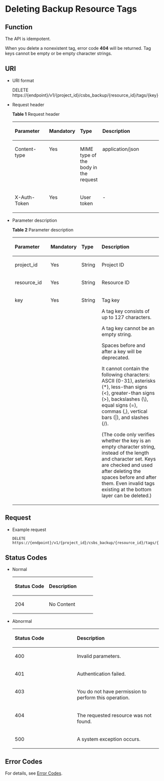 # Deleting Backup Resource Tags<a name="EN-US_TOPIC_0098635089"></a>

## Function<a name="section49623694"></a>

The API is idempotent.

When you delete a nonexistent tag, error code  **404**  will be returned. Tag keys cannot be empty or be empty character strings.

## URI<a name="section43960067"></a>

-   URI format

    DELETE https://\{endpoint\}/v1/\{project\_id\}/csbs\_backup/\{resource\_id\}/tags/\{key\}

-   Request header

    **Table  1**  Request header

    <a name="table44294601"></a>
    <table><thead align="left"><tr id="row43746220"><th class="cellrowborder" valign="top" width="25%" id="mcps1.2.5.1.1"><p id="p209623317216"><a name="p209623317216"></a><a name="p209623317216"></a>Parameter</p>
    </th>
    <th class="cellrowborder" valign="top" width="16%" id="mcps1.2.5.1.2"><p id="p15962193221"><a name="p15962193221"></a><a name="p15962193221"></a>Mandatory</p>
    </th>
    <th class="cellrowborder" valign="top" width="13%" id="mcps1.2.5.1.3"><p id="p99783315213"><a name="p99783315213"></a><a name="p99783315213"></a>Type</p>
    </th>
    <th class="cellrowborder" valign="top" width="46%" id="mcps1.2.5.1.4"><p id="p6978835213"><a name="p6978835213"></a><a name="p6978835213"></a>Description</p>
    </th>
    </tr>
    </thead>
    <tbody><tr id="row65816909"><td class="cellrowborder" valign="top" width="25%" headers="mcps1.2.5.1.1 "><p id="p29569442"><a name="p29569442"></a><a name="p29569442"></a>Content-type</p>
    </td>
    <td class="cellrowborder" valign="top" width="16%" headers="mcps1.2.5.1.2 "><p id="p1518215126512"><a name="p1518215126512"></a><a name="p1518215126512"></a>Yes</p>
    </td>
    <td class="cellrowborder" valign="top" width="13%" headers="mcps1.2.5.1.3 "><p id="p46314624"><a name="p46314624"></a><a name="p46314624"></a>MIME type of the body in the request</p>
    </td>
    <td class="cellrowborder" valign="top" width="46%" headers="mcps1.2.5.1.4 "><p id="p1313012"><a name="p1313012"></a><a name="p1313012"></a>application/json</p>
    </td>
    </tr>
    <tr id="row11817112"><td class="cellrowborder" valign="top" width="25%" headers="mcps1.2.5.1.1 "><p id="p17662006"><a name="p17662006"></a><a name="p17662006"></a>X-Auth-Token</p>
    </td>
    <td class="cellrowborder" valign="top" width="16%" headers="mcps1.2.5.1.2 "><p id="p18181141210512"><a name="p18181141210512"></a><a name="p18181141210512"></a>Yes</p>
    </td>
    <td class="cellrowborder" valign="top" width="13%" headers="mcps1.2.5.1.3 "><p id="p21336385"><a name="p21336385"></a><a name="p21336385"></a>User token</p>
    </td>
    <td class="cellrowborder" valign="top" width="46%" headers="mcps1.2.5.1.4 "><p id="p66041788"><a name="p66041788"></a><a name="p66041788"></a>-</p>
    </td>
    </tr>
    </tbody>
    </table>


-   Parameter description

    **Table  2**  Parameter description

    <a name="table45345096"></a>
    <table><thead align="left"><tr id="row20859864"><th class="cellrowborder" valign="top" width="25.252525252525253%" id="mcps1.2.5.1.1"><p id="p831374913227"><a name="p831374913227"></a><a name="p831374913227"></a>Parameter</p>
    </th>
    <th class="cellrowborder" valign="top" width="14.141414141414144%" id="mcps1.2.5.1.2"><p id="p83131949182210"><a name="p83131949182210"></a><a name="p83131949182210"></a>Mandatory</p>
    </th>
    <th class="cellrowborder" valign="top" width="14.141414141414144%" id="mcps1.2.5.1.3"><p id="p53131849152214"><a name="p53131849152214"></a><a name="p53131849152214"></a>Type</p>
    </th>
    <th class="cellrowborder" valign="top" width="46.46464646464647%" id="mcps1.2.5.1.4"><p id="p1231314902216"><a name="p1231314902216"></a><a name="p1231314902216"></a>Description</p>
    </th>
    </tr>
    </thead>
    <tbody><tr id="row52061686"><td class="cellrowborder" valign="top" width="25.252525252525253%" headers="mcps1.2.5.1.1 "><p id="p56247066"><a name="p56247066"></a><a name="p56247066"></a>project_id</p>
    </td>
    <td class="cellrowborder" valign="top" width="14.141414141414144%" headers="mcps1.2.5.1.2 "><p id="p59718498"><a name="p59718498"></a><a name="p59718498"></a>Yes</p>
    </td>
    <td class="cellrowborder" valign="top" width="14.141414141414144%" headers="mcps1.2.5.1.3 "><p id="p5360183"><a name="p5360183"></a><a name="p5360183"></a>String</p>
    </td>
    <td class="cellrowborder" valign="top" width="46.46464646464647%" headers="mcps1.2.5.1.4 "><p id="p65779720"><a name="p65779720"></a><a name="p65779720"></a>Project ID</p>
    </td>
    </tr>
    <tr id="row46680697"><td class="cellrowborder" valign="top" width="25.252525252525253%" headers="mcps1.2.5.1.1 "><p id="p23040133"><a name="p23040133"></a><a name="p23040133"></a>resource_id</p>
    </td>
    <td class="cellrowborder" valign="top" width="14.141414141414144%" headers="mcps1.2.5.1.2 "><p id="p54311518"><a name="p54311518"></a><a name="p54311518"></a>Yes</p>
    </td>
    <td class="cellrowborder" valign="top" width="14.141414141414144%" headers="mcps1.2.5.1.3 "><p id="p37156843"><a name="p37156843"></a><a name="p37156843"></a>String</p>
    </td>
    <td class="cellrowborder" valign="top" width="46.46464646464647%" headers="mcps1.2.5.1.4 "><p id="p56914325"><a name="p56914325"></a><a name="p56914325"></a>Resource ID</p>
    </td>
    </tr>
    <tr id="row42466880"><td class="cellrowborder" valign="top" width="25.252525252525253%" headers="mcps1.2.5.1.1 "><p id="p17265247"><a name="p17265247"></a><a name="p17265247"></a>key</p>
    </td>
    <td class="cellrowborder" valign="top" width="14.141414141414144%" headers="mcps1.2.5.1.2 "><p id="p56307791"><a name="p56307791"></a><a name="p56307791"></a>Yes</p>
    </td>
    <td class="cellrowborder" valign="top" width="14.141414141414144%" headers="mcps1.2.5.1.3 "><p id="p64637240"><a name="p64637240"></a><a name="p64637240"></a>String</p>
    </td>
    <td class="cellrowborder" valign="top" width="46.46464646464647%" headers="mcps1.2.5.1.4 "><p id="p13216186"><a name="p13216186"></a><a name="p13216186"></a>Tag key</p>
    <p id="p482715431313"><a name="p482715431313"></a><a name="p482715431313"></a>A tag key consists of up to 127 characters.</p>
    <p id="p182716437311"><a name="p182716437311"></a><a name="p182716437311"></a>A tag key cannot be an empty string.</p>
    <p id="p7988143725117"><a name="p7988143725117"></a><a name="p7988143725117"></a>Spaces before and after a key will be deprecated.</p>
    <p id="p98272043731"><a name="p98272043731"></a><a name="p98272043731"></a>It cannot contain the following characters: ASCII (0-31), asterisks (*), less-than signs (&lt;), greater-than signs (&gt;), backslashes (\), equal signs (=), commas (,), vertical bars (|), and slashes (/). </p>
    <p id="p1831113845514"><a name="p1831113845514"></a><a name="p1831113845514"></a>(The code only verifies whether the key is an empty character string, instead of the length and character set. Keys are checked and used after deleting the spaces before and after them. Even invalid tags existing at the bottom layer can be deleted.)</p>
    </td>
    </tr>
    </tbody>
    </table>


## Request<a name="section60096286"></a>

-   Example request

    ```
    DELETE https://{endpoint}/v1/{project_id}/csbs_backup/{resource_id}/tags/{key}
    ```


## Status Codes<a name="section3995664"></a>

-   Normal

    <a name="table14380054"></a>
    <table><thead align="left"><tr id="row66507565"><th class="cellrowborder" valign="top" width="42.42%" id="mcps1.1.3.1.1"><p id="p18403674"><a name="p18403674"></a><a name="p18403674"></a>Status Code</p>
    </th>
    <th class="cellrowborder" valign="top" width="57.58%" id="mcps1.1.3.1.2"><p id="p14302607"><a name="p14302607"></a><a name="p14302607"></a>Description</p>
    </th>
    </tr>
    </thead>
    <tbody><tr id="row17660533"><td class="cellrowborder" valign="top" width="42.42%" headers="mcps1.1.3.1.1 "><p id="p21217075"><a name="p21217075"></a><a name="p21217075"></a>204</p>
    </td>
    <td class="cellrowborder" valign="top" width="57.58%" headers="mcps1.1.3.1.2 "><p id="p40861554"><a name="p40861554"></a><a name="p40861554"></a>No Content</p>
    </td>
    </tr>
    </tbody>
    </table>

-   Abnormal

    <a name="table21451610"></a>
    <table><thead align="left"><tr id="row16328535"><th class="cellrowborder" valign="top" width="42.42%" id="mcps1.1.3.1.1"><p id="p47542959"><a name="p47542959"></a><a name="p47542959"></a>Status Code</p>
    </th>
    <th class="cellrowborder" valign="top" width="57.58%" id="mcps1.1.3.1.2"><p id="p25774484"><a name="p25774484"></a><a name="p25774484"></a>Description</p>
    </th>
    </tr>
    </thead>
    <tbody><tr id="row7358445"><td class="cellrowborder" valign="top" width="42.42%" headers="mcps1.1.3.1.1 "><p id="p59163171"><a name="p59163171"></a><a name="p59163171"></a>400</p>
    </td>
    <td class="cellrowborder" valign="top" width="57.58%" headers="mcps1.1.3.1.2 "><p id="p27487517"><a name="p27487517"></a><a name="p27487517"></a>Invalid parameters.</p>
    </td>
    </tr>
    <tr id="row46061063"><td class="cellrowborder" valign="top" width="42.42%" headers="mcps1.1.3.1.1 "><p id="p39958627"><a name="p39958627"></a><a name="p39958627"></a>401</p>
    </td>
    <td class="cellrowborder" valign="top" width="57.58%" headers="mcps1.1.3.1.2 "><p id="p15423351"><a name="p15423351"></a><a name="p15423351"></a>Authentication failed.</p>
    </td>
    </tr>
    <tr id="row4592438"><td class="cellrowborder" valign="top" width="42.42%" headers="mcps1.1.3.1.1 "><p id="p36443218"><a name="p36443218"></a><a name="p36443218"></a>403</p>
    </td>
    <td class="cellrowborder" valign="top" width="57.58%" headers="mcps1.1.3.1.2 "><p id="p66219579"><a name="p66219579"></a><a name="p66219579"></a>You do not have permission to perform this operation.</p>
    </td>
    </tr>
    <tr id="row59105304"><td class="cellrowborder" valign="top" width="42.42%" headers="mcps1.1.3.1.1 "><p id="p22800286"><a name="p22800286"></a><a name="p22800286"></a>404</p>
    </td>
    <td class="cellrowborder" valign="top" width="57.58%" headers="mcps1.1.3.1.2 "><p id="p34883877"><a name="p34883877"></a><a name="p34883877"></a>The requested resource was not found.</p>
    </td>
    </tr>
    <tr id="row45519440"><td class="cellrowborder" valign="top" width="42.42%" headers="mcps1.1.3.1.1 "><p id="p63196027"><a name="p63196027"></a><a name="p63196027"></a>500</p>
    </td>
    <td class="cellrowborder" valign="top" width="57.58%" headers="mcps1.1.3.1.2 "><p id="p18604538"><a name="p18604538"></a><a name="p18604538"></a>A system exception occurs.</p>
    </td>
    </tr>
    </tbody>
    </table>


## Error Codes<a name="section61541938486"></a>

For details, see  [Error Codes](error-codes.md).

